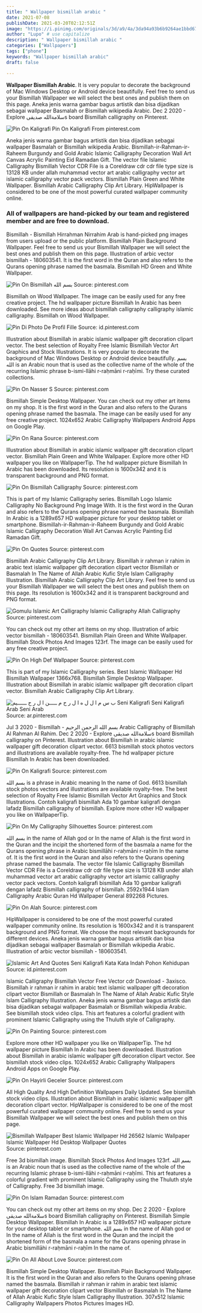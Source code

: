 ```yaml
---
title: " Wallpaper bismillah arabic "
date: 2021-07-08
publishDate: 2021-03-20T02:12:51Z
image: "https://i.pinimg.com/originals/3d/a9/4a/3da94a93b6b9264ae1bbd679bd5ddf34.jpg"
author: "Lupo" # use capitalize
description: " Wallpaper bismillah arabic "
categories: ["Wallpapers"]
tags: ["phone"]
keywords: "Wallpaper bismillah arabic"
draft: false

---
```



**Wallpaper Bismillah Arabic**. It is very popular to decorate the background of Mac Windows Desktop or Android device beautifully. Feel free to send us your Bismillah Wallpaper we will select the best ones and publish them on this page. Aneka jenis warna gambar bagus artistik dan bisa dijadikan sebagai wallpaper Basmalah or Bismillah wikipedia Arabic. Dec 2 2020 - Explore سلامةالله صديقىs board Bismillah calligraphy on Pinterest.

![Pin On Kaligrafi](https://i.pinimg.com/originals/b0/aa/61/b0aa61e973d918f9d3fc65ace97dc313.jpg "Pin On Kaligrafi")
Pin On Kaligrafi From pinterest.com


Aneka jenis warna gambar bagus artistik dan bisa dijadikan sebagai wallpaper Basmalah or Bismillah wikipedia Arabic. Bismillah-ir-Rahman-ir-Raheem Burgundy and Gold Arabic Islamic Calligraphy Decoration Wall Art Canvas Acrylic Painting Eid Ramadan Gift. The vector file Islamic Calligraphy Bismillah Vector CDR File is a Coreldraw cdr cdr file type size is 13128 KB under allah muhammad vector art arabic calligraphy vector art islamic calligraphy vector pack vectors. Bismillah Plain Green and White Wallpaper. Bismillah Arabic Calligraphy Clip Art Library. HipWallpaper is considered to be one of the most powerful curated wallpaper community online.

### All of wallpapers are hand-picked by our team and registered member and are free to download.

Bismillah - Bismillah Hirrahman Nirrahim Arab is hand-picked png images from users upload or the public platform. Bismillah Plain Background Wallpaper. Feel free to send us your Bismillah Wallpaper we will select the best ones and publish them on this page. Illustration of arbic vector bismillah - 180603541. It is the first word in the Quran and also refers to the Qurans opening phrase named the basmala. Bismillah HD Green and White Wallpaper.


![Pin On Bismillah بسم الله](https://i.pinimg.com/originals/a2/79/e5/a279e5f78db7fce58ed362c9667e9540.png "Pin On Bismillah بسم الله")
Source: pinterest.com

Bismillah on Wood Wallpaper. The image can be easily used for any free creative project. The hd wallpaper picture Bismillah In Arabic has been downloaded. See more ideas about bismillah calligraphy calligraphy islamic calligraphy. Bismillah on Wood Wallpaper.

![Pin Di Photo De Profil Fille](https://i.pinimg.com/736x/0b/c2/d7/0bc2d7a6cd607ceef421a16ff5d3f449.jpg "Pin Di Photo De Profil Fille")
Source: id.pinterest.com

Illustration about Bismillah in arabic islamic wallpaper gift decoration clipart vector. The best selection of Royalty Free Islamic Bismillah Vector Art Graphics and Stock Illustrations. It is very popular to decorate the background of Mac Windows Desktop or Android device beautifully. بسم الله is an Arabic noun that is used as the collective name of the whole of the recurring Islamic phrase b-ismi-llāhi r-raḥmāni r-raḥīmi. Try these curated collections.

![Pin On Nasser S](https://i.pinimg.com/originals/b0/13/29/b0132926d050553e0a8fc9200835f7d7.png "Pin On Nasser S")
Source: pinterest.com

Bismillah Simple Desktop Wallpaper. You can check out my other art items on my shop. It is the first word in the Quran and also refers to the Qurans opening phrase named the basmala. The image can be easily used for any free creative project. 1024x652 Arabic Calligraphy Wallpapers Android Apps on Google Play.

![Pin On Rana](https://i.pinimg.com/736x/8f/bb/9f/8fbb9f832f116711c0803690d167a678.jpg "Pin On Rana")
Source: pinterest.com

Illustration about Bismillah in arabic islamic wallpaper gift decoration clipart vector. Bismillah Plain Green and White Wallpaper. Explore more other HD wallpaper you like on WallpaperTip. The hd wallpaper picture Bismillah In Arabic has been downloaded. Its resolution is 1600x342 and it is transparent background and PNG format.

![Pin On Bismillah Calligraphy](https://i.pinimg.com/736x/fd/f6/ac/fdf6ac9cf8f77134d2b6415e452e2346.jpg "Pin On Bismillah Calligraphy")
Source: pinterest.com

This is part of my Islamic Calligraphy series. Bismillah Logo Islamic Calligraphy No Background Png Image With. It is the first word in the Quran and also refers to the Qurans opening phrase named the basmala. Bismillah In Arabic is a 1289x657 HD wallpaper picture for your desktop tablet or smartphone. Bismillah-ir-Rahman-ir-Raheem Burgundy and Gold Arabic Islamic Calligraphy Decoration Wall Art Canvas Acrylic Painting Eid Ramadan Gift.

![Pin On Quotes](https://i.pinimg.com/736x/27/77/31/2777312dab1d2b9ec8e802d1828e6acd.jpg "Pin On Quotes")
Source: pinterest.com

Bismillah Arabic Calligraphy Clip Art Library. Bismillah ir rahman ir rahim in arabic text islamic wallpaper gift decoration clipart vector Bismillah or Basmalah In The Name of Allah Arabic Kufic Style Islam Calligraphy Illustration. Bismillah Arabic Calligraphy Clip Art Library. Feel free to send us your Bismillah Wallpaper we will select the best ones and publish them on this page. Its resolution is 1600x342 and it is transparent background and PNG format.

![Gomulu Islamic Art Calligraphy Islamic Calligraphy Allah Calligraphy](https://i.pinimg.com/564x/25/df/77/25df77a09cadd4512e1f44f075b8420c.jpg "Gomulu Islamic Art Calligraphy Islamic Calligraphy Allah Calligraphy")
Source: pinterest.com

You can check out my other art items on my shop. Illustration of arbic vector bismillah - 180603541. Bismillah Plain Green and White Wallpaper. Bismillah Stock Photos And Images 123rf. The image can be easily used for any free creative project.

![Pin On High Def Wallpaper](https://i.pinimg.com/originals/b9/af/64/b9af6412a66e33c27563a66fce76efe2.jpg "Pin On High Def Wallpaper")
Source: pinterest.com

This is part of my Islamic Calligraphy series. Best Islamic Wallpaper Hd Bismillah Wallpaper 1366x768. Bismillah Simple Desktop Wallpaper. Illustration about Bismillah in arabic islamic wallpaper gift decoration clipart vector. Bismillah Arabic Calligraphy Clip Art Library.

![ب س م ا ل ل ه ا ل ر ح م ـــــن ا ل ر ح ــــــيم Seni Kaligrafi Seni Kaligrafi Arab Seni Arab](https://i.pinimg.com/736x/27/78/7a/27787a3ab003454bf047dd0865a1c3c0.jpg "ب س م ا ل ل ه ا ل ر ح م ـــــن ا ل ر ح ــــــيم Seni Kaligrafi Seni Kaligrafi Arab Seni Arab")
Source: ar.pinterest.com

Jul 3 2020 - Bismillah - بسم الله الرحمن الرحيم Arabic Calligraphy of Bismillah Al Rahman Al Rahim. Dec 2 2020 - Explore سلامةالله صديقىs board Bismillah calligraphy on Pinterest. Illustration about Bismillah in arabic islamic wallpaper gift decoration clipart vector. 6613 bismillah stock photos vectors and illustrations are available royalty-free. The hd wallpaper picture Bismillah In Arabic has been downloaded.

![Pin On Kaligrafi](https://i.pinimg.com/originals/b0/aa/61/b0aa61e973d918f9d3fc65ace97dc313.jpg "Pin On Kaligrafi")
Source: pinterest.com

بسم الله is a phrase in Arabic meaning In the name of God. 6613 bismillah stock photos vectors and illustrations are available royalty-free. The best selection of Royalty Free Islamic Bismillah Vector Art Graphics and Stock Illustrations. Contoh kaligrafi bismillah Ada 10 gambar kaligrafi dengan lafadz Bismillah calligraphy of bismillah. Explore more other HD wallpaper you like on WallpaperTip.

![Pin On My Calligraphy Silhouettes](https://i.pinimg.com/originals/2c/0a/89/2c0a89039036add02c955d5c677b7fef.png "Pin On My Calligraphy Silhouettes")
Source: pinterest.com

بسم الله in the name of Allah god or In the name of Allah is the first word in the Quran and the incipit the shortened form of the basmala a name for the Qurans opening phrase in Arabic bismillāhi r-raḥmāni r-raḥīm In the name of. It is the first word in the Quran and also refers to the Qurans opening phrase named the basmala. The vector file Islamic Calligraphy Bismillah Vector CDR File is a Coreldraw cdr cdr file type size is 13128 KB under allah muhammad vector art arabic calligraphy vector art islamic calligraphy vector pack vectors. Contoh kaligrafi bismillah Ada 10 gambar kaligrafi dengan lafadz Bismillah calligraphy of bismillah. 2592x1944 Islam Calligraphy Arabic Quran Hd Wallpaper General 892268 Pictures.

![Pin On Alah](https://i.pinimg.com/originals/be/52/c8/be52c8bdbb1f7d77139f66182ead43bb.png "Pin On Alah")
Source: pinterest.com

HipWallpaper is considered to be one of the most powerful curated wallpaper community online. Its resolution is 1600x342 and it is transparent background and PNG format. We choose the most relevant backgrounds for different devices. Aneka jenis warna gambar bagus artistik dan bisa dijadikan sebagai wallpaper Basmalah or Bismillah wikipedia Arabic. Illustration of arbic vector bismillah - 180603541.

![Islamic Art And Quotes Seni Kaligrafi Kata Kata Indah Pohon Kehidupan](https://i.pinimg.com/originals/54/5d/09/545d099805559918b273566e49ae8533.jpg "Islamic Art And Quotes Seni Kaligrafi Kata Kata Indah Pohon Kehidupan")
Source: id.pinterest.com

Islamic Calligraphy Bismillah Vector Free Vector cdr Download - 3axisco. Bismillah ir rahman ir rahim in arabic text islamic wallpaper gift decoration clipart vector Bismillah or Basmalah In The Name of Allah Arabic Kufic Style Islam Calligraphy Illustration. Aneka jenis warna gambar bagus artistik dan bisa dijadikan sebagai wallpaper Basmalah or Bismillah wikipedia Arabic. See bismillah stock video clips. This art features a colorful gradient with prominent Islamic Calligraphy using the Thuluth style of Calligraphy.

![Pin On Painting](https://i.pinimg.com/originals/bb/76/0b/bb760bf7cbfc1993893c196112e1a6fd.jpg "Pin On Painting")
Source: pinterest.com

Explore more other HD wallpaper you like on WallpaperTip. The hd wallpaper picture Bismillah In Arabic has been downloaded. Illustration about Bismillah in arabic islamic wallpaper gift decoration clipart vector. See bismillah stock video clips. 1024x652 Arabic Calligraphy Wallpapers Android Apps on Google Play.

![Pin On Hayirli Geceler](https://i.pinimg.com/originals/db/0c/9f/db0c9fe88245171d09b6c76f2c29a07a.png "Pin On Hayirli Geceler")
Source: pinterest.com

All High Quality And High Definition Wallpapers Daily Updated. See bismillah stock video clips. Illustration about Bismillah in arabic islamic wallpaper gift decoration clipart vector. HipWallpaper is considered to be one of the most powerful curated wallpaper community online. Feel free to send us your Bismillah Wallpaper we will select the best ones and publish them on this page.

![Bismillah Wallpaper Best Islamic Wallpaper Hd 26562 Islamic Wallpaper Islamic Wallpaper Hd Desktop Wallpaper Quotes](https://i.pinimg.com/originals/0e/07/d4/0e07d4d1165cac1c9ab188886cef4aed.jpg "Bismillah Wallpaper Best Islamic Wallpaper Hd 26562 Islamic Wallpaper Islamic Wallpaper Hd Desktop Wallpaper Quotes")
Source: pinterest.com

Free 3d bismillah image. Bismillah Stock Photos And Images 123rf. بسم الله is an Arabic noun that is used as the collective name of the whole of the recurring Islamic phrase b-ismi-llāhi r-raḥmāni r-raḥīmi. This art features a colorful gradient with prominent Islamic Calligraphy using the Thuluth style of Calligraphy. Free 3d bismillah image.

![Pin On Islam Ramadan](https://i.pinimg.com/originals/a5/dd/17/a5dd17d5ceca3f450b123878bcce2d4f.jpg "Pin On Islam Ramadan")
Source: pinterest.com

You can check out my other art items on my shop. Dec 2 2020 - Explore سلامةالله صديقىs board Bismillah calligraphy on Pinterest. Bismillah Simple Desktop Wallpaper. Bismillah In Arabic is a 1289x657 HD wallpaper picture for your desktop tablet or smartphone. بسم الله in the name of Allah god or In the name of Allah is the first word in the Quran and the incipit the shortened form of the basmala a name for the Qurans opening phrase in Arabic bismillāhi r-raḥmāni r-raḥīm In the name of.

![Pin On All About Love](https://i.pinimg.com/originals/3d/a9/4a/3da94a93b6b9264ae1bbd679bd5ddf34.jpg "Pin On All About Love")
Source: pinterest.com

Bismillah Simple Desktop Wallpaper. Bismillah Plain Background Wallpaper. It is the first word in the Quran and also refers to the Qurans opening phrase named the basmala. Bismillah ir rahman ir rahim in arabic text islamic wallpaper gift decoration clipart vector Bismillah or Basmalah In The Name of Allah Arabic Kufic Style Islam Calligraphy Illustration. 307x512 Islamic Calligraphy Wallpapers Photos Pictures Images HD.

